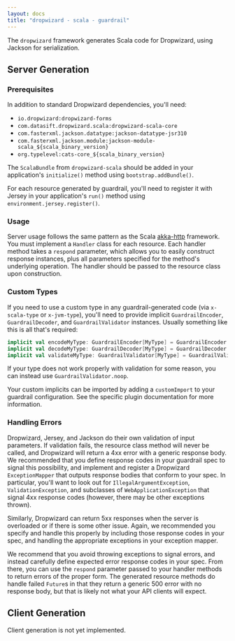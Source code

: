 ```yaml
---
layout: docs
title: "dropwizard - scala - guardrail"
---
```


The `dropwizard` framework generates Scala code for Dropwizard, using
Jackson for serialization.

## Server Generation

### Prerequisites

In addition to standard Dropwizard dependencies, you'll need:

* `io.dropwizard:dropwizard-forms`
* `com.datasift.dropwizard.scala:dropwizard-scala-core`
* `com.fasterxml.jackson.datatype:jackson-datatype-jsr310`
* `com.fasterxml.jackson.module:jackson-module-scala_${scala_binary_version}`
* `org.typelevel:cats-core_${scala_binary_version}`

The `ScalaBundle` from `dropwizard-scala` should be added in your
application's `initialize()` method using `bootstrap.addBundle()`.

For each resource generated by guardrail, you'll need to register it
with Jersey in your application's `run()` method using
`environment.jersey.register()`.

### Usage

Server usage follows the same pattern as the Scala
[akka-http](../akka-http) framework.  You must implement a `Handler`
class for each resource.  Each handler method takes a `respond`
parameter, which allows you to easily construct response instances, plus
all parameters specified for the method's underlying operation.  The
handler should be passed to the resource class upon construction.

### Custom Types

If you need to use a custom type in any guardrail-generated code (via
`x-scala-type` or `x-jvm-type`), you'll need to provide implicit
`GuardrailEncoder`, `GuardrailDecoder`, and `GuardrailValidator`
instances.  Usually something like this is all that's required:

```scala
implicit val encodeMyType: GuardrailEncoder[MyType] = GuardrailEncoder.instance
implicit val decodeMyType: GuardrailDecoder[MyType] = GuardrailDecoder.instance(new TypeReference<MyType>() {})
implicit val validateMyType: GuardrailValidator[MyType] = GuardrailValidator.instance
```

If your type does not work properly with validation for some reason, you
can instead use `GuardrailValidator.noop`.

Your custom implicits can be imported by adding a `customImport` to your
guardrail configuration.  See the specific plugin documentation for more
information.

### Handling Errors

Dropwizard, Jersey, and Jackson do their own validation of input
parameters.  If validation fails, the resource class method will never
be called, and Dropwizard will return a 4xx error with a generic
response body.  We recommended that you define response codes in your
guardrail spec to signal this possibility, and implement and register a
Dropwizard `ExceptionMapper` that outputs response bodies that conform
to your spec.  In particular, you'll want to look out for
`IllegalArgumentException`, `ValidationException`, and subclasses of
`WebApplicationException` that signal 4xx response codes (however, there
may be other exceptions thrown).

Similarly, Dropwizard can return 5xx responses when the server is
overloaded or if there is some other issue.  Again, we recommended you
specify and handle this properly by including those response codes in
your spec, and handling the appropriate exceptions in your exception
mapper.

We recommend that you avoid throwing exceptions to signal errors, and
instead carefully define expected error response codes in your spec.
From there, you can use the `respond` parameter passed to your handler
methods to return errors of the proper form.  The generated resource
methods do handle failed `Future`s in that they return a generic 500
error with no response body, but that is likely not what your API
clients will expect.

## Client Generation

Client generation is not yet implemented.
